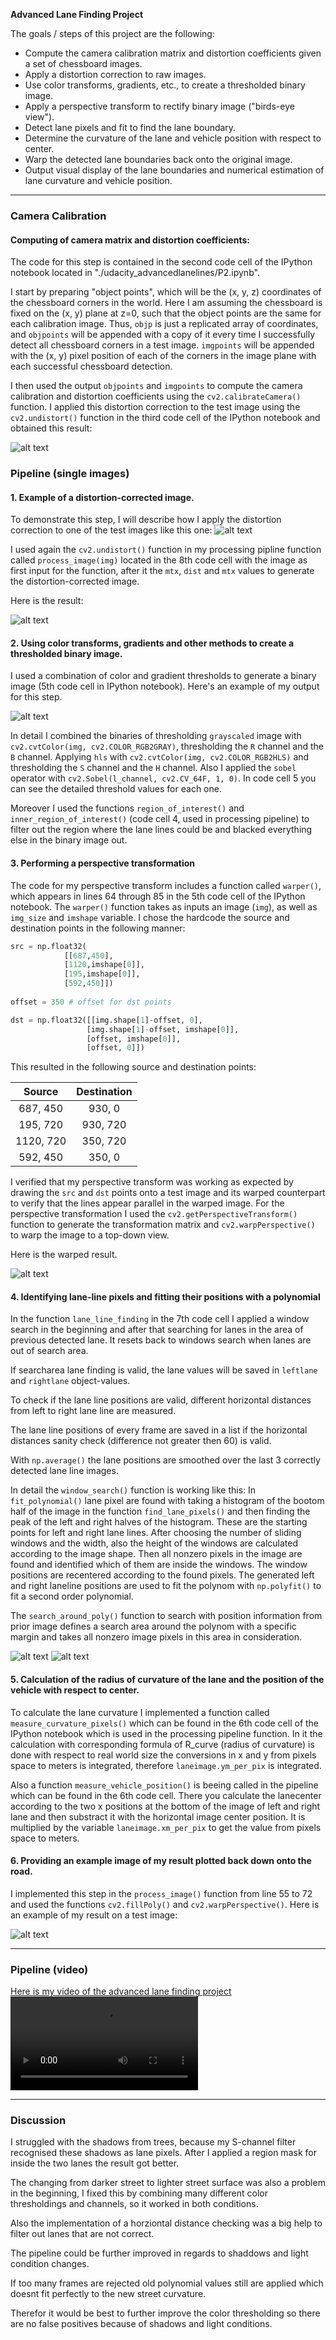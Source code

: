 
**Advanced Lane Finding Project**

The goals / steps of this project are the following:

* Compute the camera calibration matrix and distortion coefficients given a set of chessboard images.
* Apply a distortion correction to raw images.
* Use color transforms, gradients, etc., to create a thresholded binary image.
* Apply a perspective transform to rectify binary image ("birds-eye view").
* Detect lane pixels and fit to find the lane boundary.
* Determine the curvature of the lane and vehicle position with respect to center.
* Warp the detected lane boundaries back onto the original image.
* Output visual display of the lane boundaries and numerical estimation of lane curvature and vehicle position.

[//]: # (Image References)

[image1]: ./output_images/undistort_output.png "Undistorted"
[image2]: ./output_images/test3.jpg "Road"
[image3]: ./output_images/test3_undistort_output.png "Undistorted Road"
[image4]: ./output_images/test3_binary_combo_example.png "Binary Example"
[image5]: ./output_images/straight_lines2_warped_binary.jpg "Warp Example"
[image6]: ./output_images/window_search.png "Fit Visual Window Search"
[image7]: ./output_images/search_around_poly.png "Fit Visual Search Around Poly"
[image8]: ./output_images/output.jpg "Output"
[video1]: ./output_videos/project_video_applied_lane_finding.mp4 "Video"

---


### Camera Calibration

#### Computing of camera matrix and distortion coefficients:

The code for this step is contained in the second code cell of the IPython notebook located in "./udacity_advancedlanelines/P2.ipynb".

I start by preparing "object points", which will be the (x, y, z) coordinates of the chessboard corners in the world. Here I am assuming the chessboard is fixed on the (x, y) plane at z=0, such that the object points are the same for each calibration image.  Thus, `objp` is just a replicated array of coordinates, and `objpoints` will be appended with a copy of it every time I successfully detect all chessboard corners in a test image.  `imgpoints` will be appended with the (x, y) pixel position of each of the corners in the image plane with each successful chessboard detection.  

I then used the output `objpoints` and `imgpoints` to compute the camera calibration and distortion coefficients using the `cv2.calibrateCamera()` function.  I applied this distortion correction to the test image using the `cv2.undistort()` function in the third code cell of the IPython notebook and obtained this result: 

![alt text][image1]

### Pipeline (single images)

#### 1. Example of a distortion-corrected image.

To demonstrate this step, I will describe how I apply the distortion correction to one of the test images like this one:
![alt text][image2]

I used again the `cv2.undistort()` function in my processing pipline function called `process_image(img)` located in the 8th code cell with the image as first input for the function, after it the `mtx`, `dist` and `mtx` values to generate the distortion-corrected image.

Here is the result: 

![alt text][image3]

#### 2. Using color transforms, gradients and other methods to create a thresholded binary image.  

I used a combination of color and gradient thresholds to generate a binary image (5th code cell in IPython notebook).  Here's an example of my output for this step. 

![alt text][image4]

In detail I combined the binaries of thresholding `grayscaled` image with `cv2.cvtColor(img, cv2.COLOR_RGB2GRAY)`, thresholding the `R` channel and the `B` channel. Applying `hls` with `cv2.cvtColor(img, cv2.COLOR_RGB2HLS)` and thresholding the `S` channel and the `H` channel. Also I applied the `sobel` operator with `cv2.Sobel(l_channel, cv2.CV_64F, 1, 0)`. In code cell 5 you can see the detailed threshold values for each one.

Moreover I used the functions `region_of_interest()` and `inner_region_of_interest()` (code cell 4, used in processing pipeline) to filter out the region where the lane lines could be and blacked everything else in the binary image out.


#### 3. Performing a perspective transformation

The code for my perspective transform includes a function called `warper()`, which appears in lines 64 through 85 in the 5th code cell of the IPython notebook. The `warper()` function takes as inputs an image (`img`), as well as `img_size` and `imshape` variable.  I chose the hardcode the source and destination points in the following manner:

```python
src = np.float32(
            [[687,450],
            [1120,imshape[0]],
            [195,imshape[0]],
            [592,450]])
            
offset = 350 # offset for dst points

dst = np.float32([[img.shape[1]-offset, 0], 
                 [img.shape[1]-offset, imshape[0]], 
                 [offset, imshape[0]], 
                 [offset, 0]])
```

This resulted in the following source and destination points:

| Source        | Destination   | 
|:-------------:|:-------------:| 
| 687, 450      | 930, 0        | 
| 195, 720      | 930, 720      |
| 1120, 720     | 350, 720      |
| 592, 450      | 350, 0        |

I verified that my perspective transform was working as expected by drawing the `src` and `dst` points onto a test image and its warped counterpart to verify that the lines appear parallel in the warped image. For the perspective transformation I used the `cv2.getPerspectiveTransform()` function to generate the transformation matrix and `cv2.warpPerspective()` to warp the image to a top-down view.

Here is the warped result.

![alt text][image5]

#### 4. Identifying lane-line pixels and fitting their positions with a polynomial

In the function `lane_line_finding` in the 7th code cell I applied a window search in the beginning and after that searching for lanes in the area of previous detected lane. It resets back to windows search when lanes are out of search area.

If searcharea lane finding is valid, the lane values will be saved in `leftlane` and `rightlane` object-values. 

To check if the lane line positions are valid, different horizontal distances from left to right lane line are measured.

The lane line positions of every frame are saved in a list if the horizontal distances sanity check (difference not greater then 60) is valid. 

With `np.average()` the lane positions are smoothed over the last 3 correctly detected lane line images. 

In detail the `window_search()` function is working like this:
In `fit_polynomial()` lane pixel are found with taking a histogram of the bootom half of the image  in the function `find_lane_pixels()` and then finding the peak of the left and right halves of the histogram. These are the starting points for left and right lane lines. After choosing the number of sliding windows and the width, also the height of the windows are calculated according to the image shape. Then all nonzero pixels in the image are found and identified which of them are inside the windows. The window positions are recentered according to the found pixels. The generated left and right laneline positions are used to fit the polynom with `np.polyfit()` to fit a second order polynomial.

The `search_around_poly()` function to search with position information from prior image defines a search area around the polynom with a specific margin and takes all nonzero image pixels in this area in consideration.

![alt text][image6]
![alt text][image7]

#### 5. Calculation of the radius of curvature of the lane and the position of the vehicle with respect to center.

To calculate the lane curvature I implemented a function called `measure_curvature_pixels()` which can be found in the 6th code cell of the IPython notebook which is used in the processing pipeline function. In it the calculation with corresponding formula of R_curve (radius of curvature) is done with respect to real world size the conversions in x and y from pixels space to meters is integrated, therefore `laneimage.ym_per_pix` is integrated. 

Also a function `measure_vehicle_position()` is beeing called in the pipeline which can be found in the 6th code cell. There you calculate the lanecenter according to the two x positions at the bottom of the image of left and right lane and then substract it with the horizontal image center position. It is multiplied by the variable `laneimage.xm_per_pix` to get the value from pixels space to meters. 

#### 6. Providing an example image of my result plotted back down onto the road.

I implemented this step in the `process_image()` function from line 55 to 72 and used the functions `cv2.fillPoly()` and `cv2.warpPerspective()`.  Here is an example of my result on a test image:

![alt text][image8]

---

### Pipeline (video)

[Here is my video of the advanced lane finding project](https://youtu.be/mwVFD27jUsM)
![And here stored in github][video1]

---

### Discussion

I struggled with the shadows from trees, because my S-channel filter recognised these shadows as lane pixels. After I applied a region mask for inside the two lanes the result got better.

The changing from darker street to lighter street surface was also a problem in the beginning, I fixed this by combining many different color thresholdings and channels, so it worked in both conditions. 

Also the implementation of a horziontal distance checking was a big help to filter out lanes that are not correct. 

The pipeline could be further improved in regards to shaddows and light condition changes. 

If too many frames are rejected old polynomial values still are applied which doesnt fit perfectly to the new street curvature.

Therefor it would be best to further improve the color thresholding so there are no false positives because of shadows and light conditions. 
